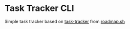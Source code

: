 # Task Tracker CLI
Simple task tracker based on [task-tracker](https://roadmap.sh/projects/task-tracker) from [roadmap.sh](https://roadmap.sh/)